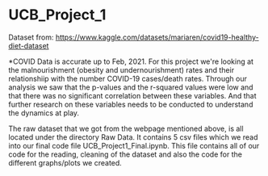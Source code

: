 # UCB_Project_1

Dataset from: https://www.kaggle.com/datasets/mariaren/covid19-healthy-diet-dataset

*COVID Data is accurate up to Feb, 2021.
For this project we're looking at the malnourishment (obesity and undernourishment) rates and their relationshiip with the number COVID-19 cases/death rates.
Through our analysis we saw that the p-values and the r-squared values were low and that there was no significant correlation between these variables. 
And that further research on these variables needs to be conducted to understand the dynamics at play.

The raw dataset that we got from the webpage mentioned above, is all located under the directory Raw Data. 
It contains 5 csv files which we read into our final code file UCB_Project1_Final.ipynb.
This file contains all of our code for the reading, cleaning of the dataset and also the code for the different graphs/plots we created.
